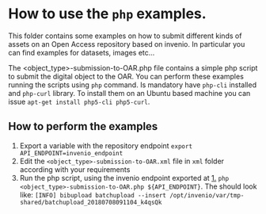 # How to use the `php` examples.

This folder contains some examples on how to submit different kinds of assets on an Open Access repository based on invenio. In particular you can find examples for datasets, images etc...

The <object_type>-submission-to-OAR.php file contains a simple php script to submit the digital object to the OAR.
You can perform these examples running the scripts using `php` command. Is mandatory have `php-cli` installed and `php-curl` library. To install them on an Ubuntu based machine you can issue `apt-get install php5-cli php5-curl`.

## How to perform the examples
1. <a name="pookie"></a> Export a variable with the repository endpoint `export API_ENDPOINT=invenio_endpoint`
1. Edit the `<object_type>-submission-to-OAR.xml` file in `xml` folder according with your requirements
1. Run the php script, using the invenio endpoint exported at [1.](#1.) `php <object_type>-submission-to-OAR.php ${API_ENDPOINT}`. The should look like: `[INFO] bibupload batchupload --insert /opt/invenio/var/tmp-shared/batchupload_20180708091104_k4qsQk`

